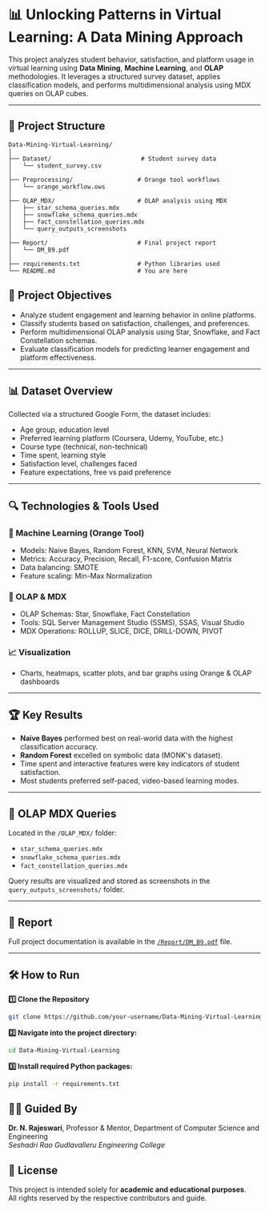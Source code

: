 # 📊 Unlocking Patterns in Virtual Learning: A Data Mining Approach

This project analyzes student behavior, satisfaction, and platform usage in virtual learning using **Data Mining**, **Machine Learning**, and **OLAP** methodologies. It leverages a structured survey dataset, applies classification models, and performs multidimensional analysis using MDX queries on OLAP cubes.

---

## 📁 Project Structure

```text
Data-Mining-Virtual-Learning/
│
├── Dataset/                         # Student survey data
│   └── student_survey.csv
│
├── Preprocessing/                  # Orange tool workflows
│   └── orange_workflow.ows
│
├── OLAP_MDX/                       # OLAP analysis using MDX
│   ├── star_schema_queries.mdx
│   ├── snowflake_schema_queries.mdx
│   ├── fact_constellation_queries.mdx
│   └── query_outputs_screenshots
│
├── Report/                         # Final project report
│   └── DM_B9.pdf
│
├── requirements.txt                # Python libraries used
└── README.md                       # You are here

```

## 🎯 Project Objectives

- Analyze student engagement and learning behavior in online platforms.
- Classify students based on satisfaction, challenges, and preferences.
- Perform multidimensional OLAP analysis using Star, Snowflake, and Fact Constellation schemas.
- Evaluate classification models for predicting learner engagement and platform effectiveness.

---

## 📊 Dataset Overview

Collected via a structured Google Form, the dataset includes:

- Age group, education level
- Preferred learning platform (Coursera, Udemy, YouTube, etc.)
- Course type (technical, non-technical)
- Time spent, learning style
- Satisfaction level, challenges faced
- Feature expectations, free vs paid preference

---

## 🔍 Technologies & Tools Used

### 🔢 Machine Learning (Orange Tool)
- Models: Naive Bayes, Random Forest, KNN, SVM, Neural Network
- Metrics: Accuracy, Precision, Recall, F1-score, Confusion Matrix
- Data balancing: SMOTE
- Feature scaling: Min-Max Normalization

### 🧮 OLAP & MDX
- OLAP Schemas: Star, Snowflake, Fact Constellation
- Tools: SQL Server Management Studio (SSMS), SSAS, Visual Studio
- MDX Operations: ROLLUP, SLICE, DICE, DRILL-DOWN, PIVOT

### 📈 Visualization
- Charts, heatmaps, scatter plots, and bar graphs using Orange & OLAP dashboards

---

## 🏆 Key Results

- **Naive Bayes** performed best on real-world data with the highest classification accuracy.
- **Random Forest** excelled on symbolic data (MONK's dataset).
- Time spent and interactive features were key indicators of student satisfaction.
- Most students preferred self-paced, video-based learning modes.

---

## 📌 OLAP MDX Queries

Located in the `/OLAP_MDX/` folder:
- `star_schema_queries.mdx`
- `snowflake_schema_queries.mdx`
- `fact_constellation_queries.mdx`

Query results are visualized and stored as screenshots in the `query_outputs_screenshots/` folder.

---

## 📄 Report

Full project documentation is available in the [`/Report/DM_B9.pdf`](./Report/DM_B9.pdf) file.

---

## 🛠️ How to Run

**1️⃣ Clone the Repository**
```bash
git clone https://github.com/your-username/Data-Mining-Virtual-Learning.git
```

**2️⃣ Navigate into the project directory:**
   ```bash
   cd Data-Mining-Virtual-Learning

   ```
**3️⃣ Install required Python packages:**
   ```bash
   pip install -r requirements.txt


   ```


## 🧑‍🏫 Guided By

**Dr. N. Rajeswari**, Professor & Mentor, Department of Computer Science and Engineering  
*Seshadri Rao Gudlavalleru Engineering College*

## 📝 License

This project is intended solely for **academic and educational purposes**.  
All rights reserved by the respective contributors and guide.





